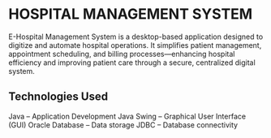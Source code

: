 # HOSPITAL MANAGEMENT SYSTEM
E-Hospital Management System is a desktop-based application designed to digitize and automate hospital operations. It simplifies patient management, appointment scheduling, and billing processes—enhancing hospital efficiency and improving patient care through a secure, centralized digital system.
## Technologies Used
Java – Application Development
Java Swing – Graphical User Interface (GUI)
Oracle Database – Data storage
JDBC – Database connectivity
